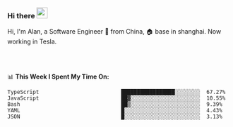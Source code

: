 ### Hi there <img src="https://media.giphy.com/media/hvRJCLFzcasrR4ia7z/giphy.gif" width="25px">

<!-- ![visitors](https://visitor-badge.glitch.me/badge?page_id=dislfyer.dislfyer) -->

Hi, I'm Alan, a Software Engineer 🚀 from China, 🏠 base in shanghai. Now working in Tesla.

<br/>
<br/>

📊 **This Week I Spent My Time On:**


<!--START_SECTION:waka-->

```text
TypeScript                          █████████████████░░░░░░░░  67.27%
JavaScript                          ██▓░░░░░░░░░░░░░░░░░░░░░░  10.55%
Bash                                ██▒░░░░░░░░░░░░░░░░░░░░░░  9.39%
YAML                                █░░░░░░░░░░░░░░░░░░░░░░░░  4.43%
JSON                                █░░░░░░░░░░░░░░░░░░░░░░░░  3.13%
```

<!--END_SECTION:waka-->

<!--
**About Me:**
 -->
